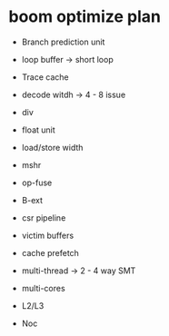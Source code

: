# boom optimize plan

- Branch prediction unit
- loop buffer -> short loop
- Trace cache
- decode witdh -> 4 - 8 issue
- div
- float unit
- load/store width
- mshr
- op-fuse
- B-ext
- csr pipeline
- victim buffers
- cache prefetch

- multi-thread -> 2 - 4 way SMT

- multi-cores

- L2/L3
- Noc
